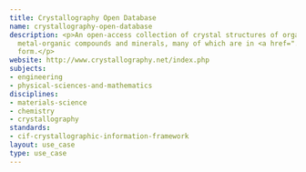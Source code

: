 ```yaml
---
title: Crystallography Open Database
name: crystallography-open-database
description: <p>An open-access collection of crystal structures of organic, inorganic,
  metal-organic compounds and minerals, many of which are in <a href="../standards/cif-crystallographic-information-framework.html">CIF</a>
  form.</p>
website: http://www.crystallography.net/index.php
subjects:
- engineering
- physical-sciences-and-mathematics
disciplines:
- materials-science
- chemistry
- crystallography
standards:
- cif-crystallographic-information-framework
layout: use_case
type: use_case
---
```


